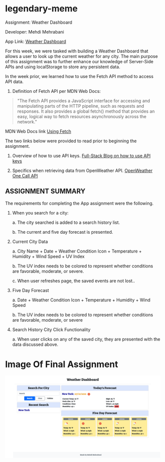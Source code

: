 # legendary-meme

Assignment: Weather Dashboard

Developer: Mehdi Mehrabani

App Link: [Weather Dashboard](https://mmehr1988.github.io/legendary-meme/)

For this week, we were tasked with building a Weather Dashboard that allows a user to look up the current weather for any city. The main purpose of this assignment was to further enhance our knowledge of Server-Side APIs and using localStorage to store any persistent data.

In the week prior, we learned how to use the Fetch API method to access API data.

1. Definition of Fetch API per MDN Web Docs:

> "The Fetch API provides a JavaScript interface for accessing and manipulating parts of the HTTP pipeline, such as requests and responses. It also provides a global fetch() method that provides an easy, logical way to fetch resources asynchronously across the network."

MDN Web Docs link [Using Fetch](https://developer.mozilla.org/en-US/docs/Web/API/Fetch_API/Using_Fetch)

The two links below were provided to read prior to beginning the assignment.

1. Overview of how to use API keys. [Full-Stack Blog on how to use API keys](https://coding-boot-camp.github.io/full-stack/apis/how-to-use-api-keys)

2. Specifics when retrieving data from OpenWeather API. [OpenWeather One Call API](https://openweathermap.org/api/one-call-api)

## ASSIGNMENT SUMMARY

The requirements for completing the App assignment were the following.

1. When you search for a city:

   a. The city searched is added to a search history list.

   b. The current and five day forecast is presented.

2. Current City Data

   a. City Name + Date + Weather Condition Icon + Temperature + Humidity + Wind Speed + UV Index

   b. The UV index needs to be colored to represent whether conditions are favorable, moderate, or severe.

   c. When user refreshes page, the saved events are not lost..

3. Five Day Forecast

   a. Date + Weather Condition Icon + Temperature + Humidity + Wind Speed

   b. The UV index needs to be colored to represent whether conditions are favorable, moderate, or severe

4. Search History City Click Functionality

   a. When user clicks on any of the saved city, they are presented with the data discussed above.

# Image Of Final Assignment

![alt text](./assets/img/legendary-meme.png)
